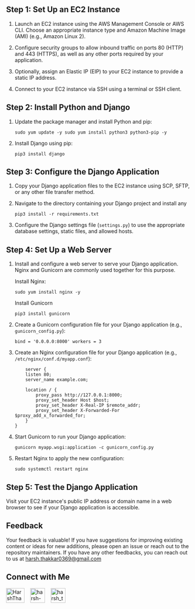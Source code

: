 
## Step 1: Set Up an EC2 Instance

1.  Launch an EC2 instance using the AWS Management Console or AWS CLI. Choose an appropriate instance type and Amazon Machine Image (AMI) (e.g., Amazon Linux 2).
    
2.  Configure security groups to allow inbound traffic on ports 80 (HTTP) and 443 (HTTPS), as well as any other ports required by your application.
    
3.  Optionally, assign an Elastic IP (EIP) to your EC2 instance to provide a static IP address.
    
4.  Connect to your EC2 instance via SSH using a terminal or SSH client.
    

## Step 2: Install Python and Django

1.  Update the package manager and install Python and pip:

    
    `sudo yum update -y
    sudo yum install python3 python3-pip -y` 
    
2.  Install Django using pip:

    `pip3 install django` 
    

## Step 3: Configure the Django Application

1.  Copy your Django application files to the EC2 instance using SCP, SFTP, or any other file transfer method.
    
2.  Navigate to the directory containing your Django project and install any 
    
    `pip3 install -r requirements.txt` 
    
3.  Configure the Django settings file (`settings.py`) to use the appropriate database settings, static files, and allowed hosts.
    

## Step 4: Set Up a Web Server

1.  Install and configure a web server to serve your Django application. Nginx and Gunicorn are commonly used together for this purpose.
    
    Install Nginx:
  
    `sudo yum install nginx -y` 
    
    Install Gunicorn
    
    `pip3 install gunicorn` 
    
2.  Create a Gunicorn configuration file for your Django application (e.g., `gunicorn_config.py`):

    
    `bind = '0.0.0.0:8000'
    workers = 3` 
    
3.  Create an Nginx configuration file for your Django application (e.g., `/etc/nginx/conf.d/myapp.conf`):

    
    ```
        server {
        listen 80;
        server_name example.com;
    
        location / {
            proxy_pass http://127.0.0.1:8000;
            proxy_set_header Host $host;
            proxy_set_header X-Real-IP $remote_addr;
            proxy_set_header X-Forwarded-For $proxy_add_x_forwarded_for;
        }
    }
    ```
    
4.  Start Gunicorn to run your Django application:
    
    
    `gunicorn myapp.wsgi:application -c gunicorn_config.py` 
    
5.  Restart Nginx to apply the new configuration:

    `sudo systemctl restart nginx` 
    

## Step 5: Test the Django Application

Visit your EC2 instance's public IP address or domain name in a web browser to see if your Django application is accessible.

## Feedback

Your feedback is valuable! If you have suggestions for improving existing content or ideas for new additions, please open an issue or reach out to the repository maintainers. If you have any other feedbacks, you can reach out to us at harsh.thakkar0369@gmail.com


## Connect with Me
<p>

 <a href="https://twitter.com/HarshThakkar971" target="blank"><img align="center" src="https://img.freepik.com/premium-vector/vector-new-twitter-x-white-logo-black-background_744381-866.jpg" alt="HarshThakkar971" height="40" width="50" /></a>
  &nbsp;&nbsp;
  	<a href="https://linkedin.com/in/harsh-thakkar-7764bb1a4" target="blank"><img align="center" src="https://upload.wikimedia.org/wikipedia/commons/thumb/c/ca/LinkedIn_logo_initials.png/800px-LinkedIn_logo_initials.png" alt="harsh-thakkar-7764bb1a4" height="40" width="40" /></a>
  &nbsp;&nbsp;
 <a href="https://instagram.com/harsh_thakkar09" target="blank"><img align="center" src="https://upload.wikimedia.org/wikipedia/commons/thumb/e/e7/Instagram_logo_2016.svg/768px-Instagram_logo_2016.svg.png" alt="harsh_thakkar09" height="40" width="40" /></a>
</p>

